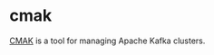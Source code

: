 cmak
====

[CMAK][1] is a tool for managing Apache Kafka clusters.

[1]: https://github.com/yahoo/cmak

